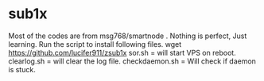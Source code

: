 # sub1x
Most of the codes are from msg768/smartnode .
Nothing is perfect, Just learning.
Run the script to install following files.
wget https://github.com/lucifer911/zsub1x
sor.sh = will start VPS on reboot.
clearlog.sh = will clear the log file.
checkdaemon.sh = Will check if daemon is stuck. 
